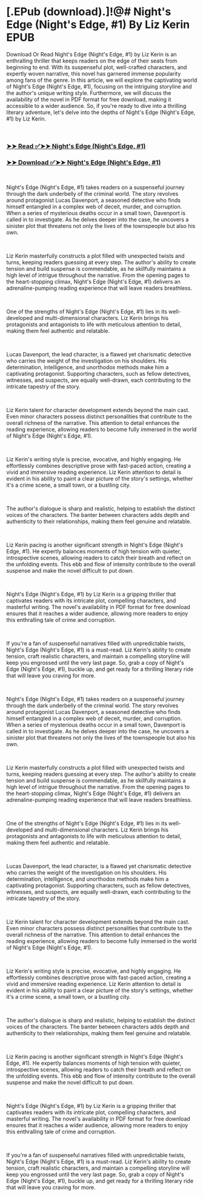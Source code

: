 # [.EPub (download).]!@# Night's Edge (Night's Edge, #1) By Liz Kerin EPUB

<p>Download Or Read Night's Edge (Night's Edge, #1) by Liz Kerin is an enthralling thriller that keeps readers on the edge of their seats from beginning to end. With its suspenseful plot, well-crafted characters, and expertly woven narrative, this novel has garnered immense popularity among fans of the genre. In this article, we will explore the captivating world of Night's Edge (Night's Edge, #1), focusing on the intriguing storyline and the author's unique writing style. Furthermore, we will discuss the availability of the novel in PDF format for free download, making it accessible to a wider audience. So, if you're ready to dive into a thrilling literary adventure, let's delve into the depths of Night's Edge (Night's Edge, #1) by Liz Kerin.</p>
<p>&nbsp;</p>

### [➤➤ Read ✅➤➤ Night's Edge (Night's Edge, #1)](https://pdf2worldwide.blogspot.com/id/61884780)

### [➤➤ Download ✅➤➤ Night's Edge (Night's Edge, #1)](https://pdf2worldwide.blogspot.com/id/61884780)

<p>&nbsp;</p>
<p>Night's Edge (Night's Edge, #1) takes readers on a suspenseful journey through the dark underbelly of the criminal world. The story revolves around protagonist Lucas Davenport, a seasoned detective who finds himself entangled in a complex web of deceit, murder, and corruption. When a series of mysterious deaths occur in a small town, Davenport is called in to investigate. As he delves deeper into the case, he uncovers a sinister plot that threatens not only the lives of the townspeople but also his own.</p>
<p>&nbsp;</p>
<p>Liz Kerin masterfully constructs a plot filled with unexpected twists and turns, keeping readers guessing at every step. The author's ability to create tension and build suspense is commendable, as he skillfully maintains a high level of intrigue throughout the narrative. From the opening pages to the heart-stopping climax, Night's Edge (Night's Edge, #1) delivers an adrenaline-pumping reading experience that will leave readers breathless.</p>
<p>&nbsp;</p>
<p>One of the strengths of Night's Edge (Night's Edge, #1) lies in its well-developed and multi-dimensional characters. Liz Kerin brings his protagonists and antagonists to life with meticulous attention to detail, making them feel authentic and relatable.</p>
<p>&nbsp;</p>
<p>Lucas Davenport, the lead character, is a flawed yet charismatic detective who carries the weight of the investigation on his shoulders. His determination, intelligence, and unorthodox methods make him a captivating protagonist. Supporting characters, such as fellow detectives, witnesses, and suspects, are equally well-drawn, each contributing to the intricate tapestry of the story.</p>
<p>&nbsp;</p>
<p>Liz Kerin talent for character development extends beyond the main cast. Even minor characters possess distinct personalities that contribute to the overall richness of the narrative. This attention to detail enhances the reading experience, allowing readers to become fully immersed in the world of Night's Edge (Night's Edge, #1).</p>
<p>&nbsp;</p>
<p>Liz Kerin's writing style is precise, evocative, and highly engaging. He effortlessly combines descriptive prose with fast-paced action, creating a vivid and immersive reading experience. Liz Kerin attention to detail is evident in his ability to paint a clear picture of the story's settings, whether it's a crime scene, a small town, or a bustling city.</p>
<p>&nbsp;</p>
<p>The author's dialogue is sharp and realistic, helping to establish the distinct voices of the characters. The banter between characters adds depth and authenticity to their relationships, making them feel genuine and relatable.</p>
<p>&nbsp;</p>
<p>Liz Kerin pacing is another significant strength in Night's Edge (Night's Edge, #1). He expertly balances moments of high tension with quieter, introspective scenes, allowing readers to catch their breath and reflect on the unfolding events. This ebb and flow of intensity contribute to the overall suspense and make the novel difficult to put down.</p>
<p>&nbsp;</p>
<p>Night's Edge (Night's Edge, #1) by Liz Kerin is a gripping thriller that captivates readers with its intricate plot, compelling characters, and masterful writing. The novel's availability in PDF format for free download ensures that it reaches a wider audience, allowing more readers to enjoy this enthralling tale of crime and corruption.</p>
<p>&nbsp;</p>
<p>If you're a fan of suspenseful narratives filled with unpredictable twists, Night's Edge (Night's Edge, #1) is a must-read. Liz Kerin's ability to create tension, craft realistic characters, and maintain a compelling storyline will keep you engrossed until the very last page. So, grab a copy of Night's Edge (Night's Edge, #1), buckle up, and get ready for a thrilling literary ride that will leave you craving for more.</p>
<p>&nbsp;</p>
<p>Night's Edge (Night's Edge, #1) takes readers on a suspenseful journey through the dark underbelly of the criminal world. The story revolves around protagonist Lucas Davenport, a seasoned detective who finds himself entangled in a complex web of deceit, murder, and corruption. When a series of mysterious deaths occur in a small town, Davenport is called in to investigate. As he delves deeper into the case, he uncovers a sinister plot that threatens not only the lives of the townspeople but also his own.</p>
<p>&nbsp;</p>
<p>Liz Kerin masterfully constructs a plot filled with unexpected twists and turns, keeping readers guessing at every step. The author's ability to create tension and build suspense is commendable, as he skillfully maintains a high level of intrigue throughout the narrative. From the opening pages to the heart-stopping climax, Night's Edge (Night's Edge, #1) delivers an adrenaline-pumping reading experience that will leave readers breathless.</p>
<p>&nbsp;</p>
<p>One of the strengths of Night's Edge (Night's Edge, #1) lies in its well-developed and multi-dimensional characters. Liz Kerin brings his protagonists and antagonists to life with meticulous attention to detail, making them feel authentic and relatable.</p>
<p>&nbsp;</p>
<p>Lucas Davenport, the lead character, is a flawed yet charismatic detective who carries the weight of the investigation on his shoulders. His determination, intelligence, and unorthodox methods make him a captivating protagonist. Supporting characters, such as fellow detectives, witnesses, and suspects, are equally well-drawn, each contributing to the intricate tapestry of the story.</p>
<p>&nbsp;</p>
<p>Liz Kerin talent for character development extends beyond the main cast. Even minor characters possess distinct personalities that contribute to the overall richness of the narrative. This attention to detail enhances the reading experience, allowing readers to become fully immersed in the world of Night's Edge (Night's Edge, #1).</p>
<p>&nbsp;</p>
<p>Liz Kerin's writing style is precise, evocative, and highly engaging. He effortlessly combines descriptive prose with fast-paced action, creating a vivid and immersive reading experience. Liz Kerin attention to detail is evident in his ability to paint a clear picture of the story's settings, whether it's a crime scene, a small town, or a bustling city.</p>
<p>&nbsp;</p>
<p>The author's dialogue is sharp and realistic, helping to establish the distinct voices of the characters. The banter between characters adds depth and authenticity to their relationships, making them feel genuine and relatable.</p>
<p>&nbsp;</p>
<p>Liz Kerin pacing is another significant strength in Night's Edge (Night's Edge, #1). He expertly balances moments of high tension with quieter, introspective scenes, allowing readers to catch their breath and reflect on the unfolding events. This ebb and flow of intensity contribute to the overall suspense and make the novel difficult to put down.</p>
<p>&nbsp;</p>
<p>Night's Edge (Night's Edge, #1) by Liz Kerin is a gripping thriller that captivates readers with its intricate plot, compelling characters, and masterful writing. The novel's availability in PDF format for free download ensures that it reaches a wider audience, allowing more readers to enjoy this enthralling tale of crime and corruption.</p>
<p>&nbsp;</p>
<p>If you're a fan of suspenseful narratives filled with unpredictable twists, Night's Edge (Night's Edge, #1) is a must-read. Liz Kerin's ability to create tension, craft realistic characters, and maintain a compelling storyline will keep you engrossed until the very last page. So, grab a copy of Night's Edge (Night's Edge, #1), buckle up, and get ready for a thrilling literary ride that will leave you craving for more.</p>
<p>&nbsp;</p>

